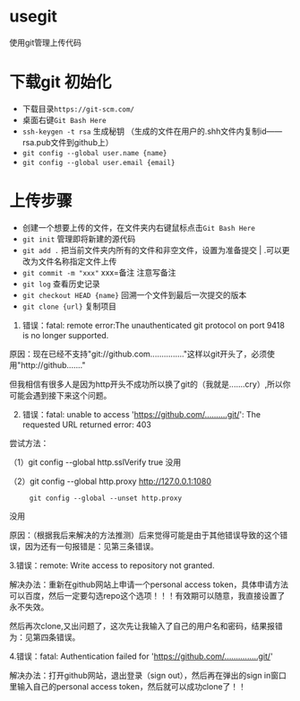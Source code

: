 # usegit
使用git管理上传代码
# 下载git 初始化
+ 下载目录`https://git-scm.com/`
+ 桌面右键`Git Bash Here`
+ `ssh-keygen -t rsa` 生成秘钥 （生成的文件在用户的.shh文件内复制id——rsa.pub文件到github上）
+ `git config --global user.name {name}`  
+ `git config --global user.email {email}`
# 上传步骤  
+ 创建一个想要上传的文件，在文件夹内右键鼠标点击`Git Bash Here`
+ `git init` 管理即将新建的源代码
+ `git add .` 把当前文件夹内所有的文件和非空文件，设置为准备提交 | .可以更改为文件名称指定文件上传
+ `git commit -m "xxx"` xxx=备注 注意写备注
+ `git log` 查看历史记录
+ `git checkout HEAD {name}` 回溯一个文件到最后一次提交的版本  
+ `git clone {url}` 复制项目

  
1. 错误：fatal: remote error:The unauthenticated git protocol on port 9418 is no longer supported.  


原因：现在已经不支持"git://github.com..............."这样以git开头了，必须使用"http://github......."

但我相信有很多人是因为http开头不成功所以换了git的（我就是.......cry）,所以你可能会遇到接下来这个问题。

2. 错误：fatal: unable to access 'https://github.com/..........git/': The requested URL returned error: 403  


尝试方法：

（1）git config --global http.sslVerify true 没用

（2）git config --global http.proxy http://127.0.0.1:1080

         git config --global --unset http.proxy
没用

原因：（根据我后来解决的方法推测）后来觉得可能是由于其他错误导致的这个错误，因为还有一句报错是：见第三条错误。

3.错误：remote: Write access to repository not granted.  


解决办法：重新在github网站上申请一个personal access token，具体申请方法可以百度，然后一定要勾选repo这个选项！！！有效期可以随意，我直接设置了永不失效。

然后再次clone,又出问题了，这次先让我输入了自己的用户名和密码，结果报错为：见第四条错误。

4.错误：fatal: Authentication failed for 'https://github.com/...............git/'  


解决办法：打开github网站，退出登录（sign out），然后再在弹出的sign in窗口里输入自己的personal access token，然后就可以成功clone了！！

